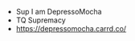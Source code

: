 - Sup I am DepressoMocha
- TQ Supremacy
- https://depressomocha.carrd.co/ 

<!---
DepressoMocha/DepressoMocha is a ✨ special ✨ repository because its `README.md` (this file) appears on your GitHub profile.
You can click the Preview link to take a look at your changes.
--->
